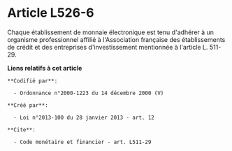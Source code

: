 # Article L526-6

Chaque établissement de monnaie électronique est tenu d'adhérer à un organisme professionnel affilié à l'Association
française des établissements de crédit et des entreprises d'investissement mentionnée à l'article L. 511-29.

**Liens relatifs à cet article**

	**Codifié par**:

	  - Ordonnance n°2000-1223 du 14 décembre 2000 (V)

	**Créé par**:

	  - Loi n°2013-100 du 28 janvier 2013 - art. 12

	**Cite**:

	  - Code monétaire et financier - art. L511-29
